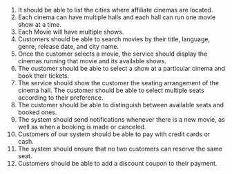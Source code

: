 1. It should be able to list the cities where affiliate cinemas are located.
2. Each cinema can have multiple halls and each hall can run one movie
   show at a time.
3. Each Movie will have multiple shows.
4. Customers should be able to search movies by their title, language, genre,
   release date, and city name.
5. Once the customer selects a movie, the service should display the
   cinemas running that movie and its available shows.
6. The customer should be able to select a show at a particular cinema and
   book their tickets.
7. The service should show the customer the seating arrangement of the
   cinema hall. The customer should be able to select multiple seats
   according to their preference.
8. The customer should be able to distinguish between available seats and
   booked ones.
9. The system should send notifications whenever there is a new movie, as
   well as when a booking is made or canceled.
10. Customers of our system should be able to pay with credit cards or cash.
11. The system should ensure that no two customers can reserve the same
    seat.
12. Customers should be able to add a discount coupon to their payment.